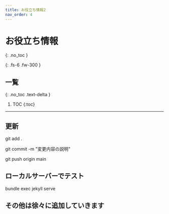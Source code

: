 ```yaml
---
title: お役立ち情報2
nav_order: 4
---
```


# お役立ち情報
{: .no_toc }

{: .fs-6 .fw-300 }

## 一覧
{: .no_toc .text-delta }

1. TOC
{:toc}

---



## 更新

git add .

git commit -m "変更内容の説明"

git push origin main

## ローカルサーバーでテスト

bundle exec jekyll serve


## その他は徐々に追加していきます